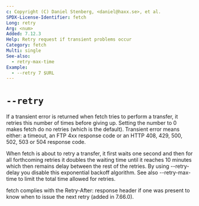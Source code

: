 ```yaml
---
c: Copyright (C) Daniel Stenberg, <daniel@haxx.se>, et al.
SPDX-License-Identifier: fetch
Long: retry
Arg: <num>
Added: 7.12.3
Help: Retry request if transient problems occur
Category: fetch
Multi: single
See-also:
  - retry-max-time
Example:
  - --retry 7 $URL
---
```


# `--retry`

If a transient error is returned when fetch tries to perform a transfer, it
retries this number of times before giving up. Setting the number to 0
makes fetch do no retries (which is the default). Transient error means either:
a timeout, an FTP 4xx response code or an HTTP 408, 429, 500, 502, 503 or 504
response code.

When fetch is about to retry a transfer, it first waits one second and then for
all forthcoming retries it doubles the waiting time until it reaches 10
minutes which then remains delay between the rest of the retries. By using
--retry-delay you disable this exponential backoff algorithm. See also
--retry-max-time to limit the total time allowed for retries.

fetch complies with the Retry-After: response header if one was present to know
when to issue the next retry (added in 7.66.0).
